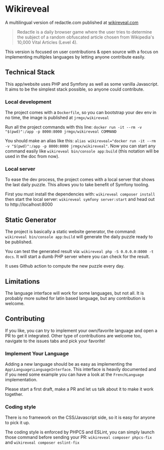 # Wikireveal

A multilingual version of redactle.com published at [wikireveal.com](https://wikireveal.com)

> Redactle is a daily browser game where the user tries to determine the subject of a random obfuscated article chosen from Wikipedia's 10,000 Vital Articles (Level 4).

This version is focused on user contributions & open source with a focus on implementing multiples languages by letting anyone contribute easily.

## Technical Stack

This app/website uses PHP and Symfony as well as some vanilla Javascript. It aims to be the simplest stack possible, so anyone could contribute.

### Local development

The project comes with a `Dockerfile`, so you can bootstrap your dev env in no time, the image is published at `jrmgx/wikireveal`

Run all the project commands with this line: `docker run -it --rm -v "$(pwd)":/app -p 8000:8000 jrmgx/wikireveal COMMAND`

You should make an alias like this: `alias wikireveal="docker run -it --rm -v "$(pwd)":/app -p 8000:8000 jrmgx/wikireveal"`. Now you can start any command easily like `wikireveal bin/console app:build` (this notation will be used in the doc from now).

### Local server

To ease the dev process, the project comes with a local server that shows the last daily puzzle. This allows you to take benefit of Symfony tooling.

First you must install the dependencies with: `wikireveal composer install` then start the local server: `wikireveal symfony server:start` and head out to http://localhost:8000

## Static Generator

The project is basically a static website generator, the command: `wikireveal bin/console app:build` will generate the daily puzzle ready to be published.

You can test the generated result via: `wikireveal php -S 0.0.0.0:8000 -t docs`. It will start a dumb PHP server where you can check for the result.

It uses Github action to compute the new puzzle every day.

## Limitations

The language interface will work for some languages, but not all. It is probably more suited for latin based language, but any contribution is welcome.

## Contributing

If you like, you can try to implement your own/favorite language and open a PR to get it integrated. Other type of contributions are welcome too, navigate to the issues tabs and pick your favorite!

### Implement Your Language

Adding a new language should be as easy as implementing the `App\Language\LanguageInterface`. This interface is heavily documented and if you need some example you can have a look at the `FrenchLanguage` implementation.

Please start a first draft, make a PR and let us talk about it to make it work together.

### Coding style

There is no framework on the CSS/Javascript side, so it is easy for anyone to pick it up.

The coding style is enforced by PHPCS and ESLint, you can simply launch those command before sending your PR:
`wikireveal composer phpcs-fix` and `wikireveal composer eslint-fix`
